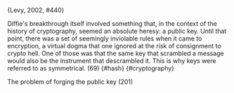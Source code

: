 ﻿{Levy, 2002, #440}

Diffie's breakthrough itself involved something that, in the context of the history of cryptography, seemed an absolute heresy: a public key. Until that point, there was a set of seemingly inviolable rules when it came to encryption, a virtual dogma that one ignored at the risk of consignment to crypto hell. One of those was that the same key that scrambled a message would also be the instrument that descrambled it. This is why keys were referred to as symmetrical. (69) {#hash} {#cryptography}

The problem of forging the public key (201)

